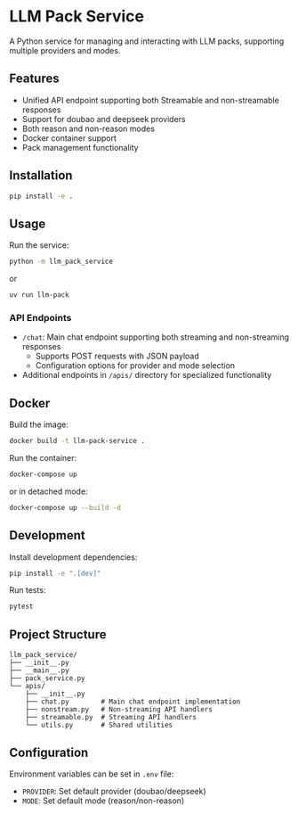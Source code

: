 # LLM Pack Service

A Python service for managing and interacting with LLM packs, supporting multiple providers and modes.

## Features

- Unified API endpoint supporting both Streamable and non-streamable responses
- Support for doubao and deepseek providers
- Both reason and non-reason modes
- Docker container support
- Pack management functionality

## Installation

```bash
pip install -e .
```

## Usage

Run the service:
```bash
python -m llm_pack_service
```

or 

```bash
uv run llm-pack
```

### API Endpoints

- `/chat`: Main chat endpoint supporting both streaming and non-streaming responses
  - Supports POST requests with JSON payload
  - Configuration options for provider and mode selection
- Additional endpoints in `/apis/` directory for specialized functionality

## Docker

Build the image:
```bash
docker build -t llm-pack-service .
```

Run the container:
```bash
docker-compose up
```

or in detached mode:

```bash
docker-compose up --build -d
```

## Development

Install development dependencies:
```bash
pip install -e ".[dev]"
```

Run tests:
```bash
pytest
```

## Project Structure

```
llm_pack_service/
├── __init__.py
├── __main__.py
├── pack_service.py
└── apis/
    ├── __init__.py
    ├── chat.py        # Main chat endpoint implementation
    ├── nonstream.py   # Non-streaming API handlers
    ├── streamable.py  # Streaming API handlers
    └── utils.py       # Shared utilities
```

## Configuration

Environment variables can be set in `.env` file:
- `PROVIDER`: Set default provider (doubao/deepseek)
- `MODE`: Set default mode (reason/non-reason)
